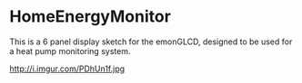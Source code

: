 HomeEnergyMonitor
=================

This is a 6 panel display sketch for the emonGLCD, designed to be used for a heat pump monitoring system.

http://i.imgur.com/PDhUn1f.jpg
